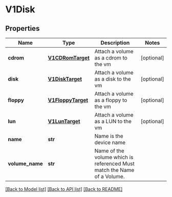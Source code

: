 # V1Disk

## Properties
Name | Type | Description | Notes
------------ | ------------- | ------------- | -------------
**cdrom** | [**V1CDRomTarget**](V1CDRomTarget.md) | Attach a volume as a cdrom to the vm | [optional] 
**disk** | [**V1DiskTarget**](V1DiskTarget.md) | Attach a volume as a disk to the vm | [optional] 
**floppy** | [**V1FloppyTarget**](V1FloppyTarget.md) | Attach a volume as a floppy to the vm | [optional] 
**lun** | [**V1LunTarget**](V1LunTarget.md) | Attach a volume as a LUN to the vm | [optional] 
**name** | **str** | Name is the device name | 
**volume_name** | **str** | Name of the volume which is referenced Must match the Name of a Volume. | 

[[Back to Model list]](../README.md#documentation-for-models) [[Back to API list]](../README.md#documentation-for-api-endpoints) [[Back to README]](../README.md)



